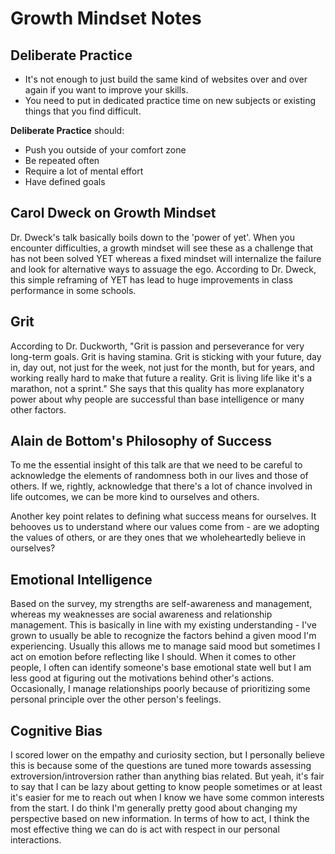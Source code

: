 # Growth Mindset Notes

## Deliberate Practice

- It's not enough to just build the same kind of websites over and over again if you want to improve your skills.
- You need to put in dedicated practice time on new subjects or existing things that you find difficult.

**Deliberate Practice** should:

- Push you outside of your comfort zone
- Be repeated often
- Require a lot of mental effort
- Have defined goals

## Carol Dweck on Growth Mindset

Dr. Dweck's talk basically boils down to the 'power of yet'. When you encounter difficulties, a growth mindset will see these as a challenge that has not been solved YET whereas a fixed mindset will internalize the failure and look for alternative ways to assuage the ego. According to Dr. Dweck, this simple reframing of YET has lead to huge improvements in class performance in some schools.

## Grit

According to Dr. Duckworth, "Grit is passion and perseverance for very long-term goals. Grit is having stamina. Grit is sticking with your future, day in, day out, not just for the week, not just for the month, but for years, and working really hard to make that future a reality. Grit is living life like it's a marathon, not a sprint." She says that this quality has more explanatory power about why people are successful than base intelligence or many other factors.

## Alain de Bottom's Philosophy of Success

To me the essential insight of this talk are that we need to be careful to acknowledge the elements of randomness both in our lives and those of others. If we, rightly, acknowledge that there's a lot of chance involved in life outcomes, we can be more kind to ourselves and others.

Another key point relates to defining what success means for ourselves. It behooves us to understand where our values come from - are we adopting the values of others, or are they ones that we wholeheartedly believe in ourselves?

## Emotional Intelligence

Based on the survey, my strengths are self-awareness and management, whereas my weaknesses are social awareness and relationship management. This is basically in line with my existing understanding - I've grown to usually be able to recognize the factors behind a given mood I'm experiencing. Usually this allows me to manage said mood but sometimes I act on emotion before reflecting like I should. When it comes to other people, I often can identify someone's base emotional state well but I am less good at figuring out the motivations behind other's actions. Occasionally, I manage relationships poorly because of prioritizing some personal principle over the other person's feelings.

## Cognitive Bias

I scored lower on the empathy and curiosity section, but I personally believe this is because some of the questions are tuned more towards assessing extroversion/introversion rather than anything bias related. But yeah, it's fair to say that I can be lazy about getting to know people sometimes or at least it's easier for me to reach out when I know we have some common interests from the start. I do think I'm generally pretty good about changing my perspective based on new information. In terms of how to act, I think the most effective thing we can do is act with respect in our personal interactions.